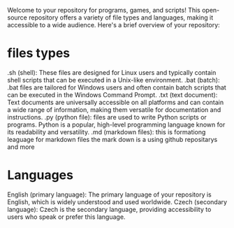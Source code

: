 Welcome to your repository for programs, games, and scripts! This open-source repository offers a variety of file types and languages, making it accessible to a wide audience. Here's a brief overview of your repository:

# files types
.sh (shell): These files are designed for Linux users and typically contain shell scripts that can be executed in a Unix-like environment.
.bat (batch): .bat files are tailored for Windows users and often contain batch scripts that can be executed in the Windows Command Prompt.
.txt (text document): Text documents are universally accessible on all platforms and can contain a wide range of information, making them versatile for documentation and instructions.
 .py (python file): files are used to write Python scripts or programs. Python is a popular, high-level programming language known for its readability and versatility.
 .md (markdown files): this is formationg leaguage for markdown files the mark down is a using github repositarys and more 

# Languages
English (primary language): The primary language of your repository is English, which is widely understood and used worldwide.
Czech (secondary language): Czech is the secondary language, providing accessibility to users who speak or prefer this language.